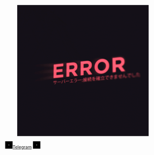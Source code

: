 <div align="center" width="100%" height="100">
    <img src="error.gif" alt="error" display='block' max-width='100%' height='auto'>
</div>

<img src="point.gif" alt="point" width="24" /><a href="https://t.me/Kravetsin" target="_blank">Telegram</a>
<img src="point.gif" alt="point" width="24" />

<!-- [Telegram](https://t.me/Kravetsin) -->
